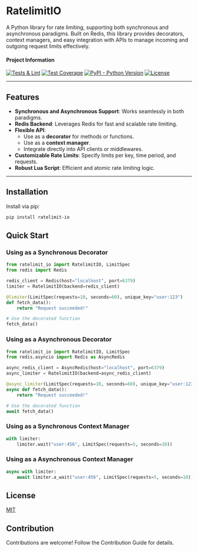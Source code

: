 # RatelimitIO

A Python library for rate limiting, supporting both synchronous and asynchronous paradigms. Built on Redis, this library provides decorators, context managers, and easy integration with APIs to manage incoming and outgoing request limits effectively.

#### Project Information
[![Tests & Lint](https://github.com/bagowix/ratelimit-io/actions/workflows/actions.yml/badge.svg)](https://github.com/bagowix/ratelimit-io/actions/workflows/actions.yml)
[![Test Coverage](https://img.shields.io/badge/dynamic/json?color=blueviolet&label=coverage&query=%24.totals.percent_covered_display&suffix=%25&url=https%3A%2F%2Fraw.githubusercontent.com%2bagowix%2Fratelimit-io%2Fmain%2Fcoverage.json)](https://github.com/bagowix/ratelimit-io/blob/main/coverage.json)
[![PyPI - Python Version](https://img.shields.io/pypi/pyversions/ratelimit-io)](https://pypi.org/project/ratelimit-io/)
[![License](https://img.shields.io/pypi/l/ratelimitio)](LICENSE)


---

## Features

- **Synchronous and Asynchronous Support**: Works seamlessly in both paradigms.
- **Redis Backend**: Leverages Redis for fast and scalable rate limiting.
- **Flexible API**:
  - Use as a **decorator** for methods or functions.
  - Use as a **context manager**.
  - Integrate directly into API clients or middlewares.
- **Customizable Rate Limits**: Specify limits per key, time period, and requests.
- **Robust Lua Script**: Efficient and atomic rate limiting logic.

---

## Installation

Install via pip:

```bash
pip install ratelimit-io
```

## Quick Start

### Using as a Synchronous Decorator

```python
from ratelimit_io import RatelimitIO, LimitSpec
from redis import Redis

redis_client = Redis(host="localhost", port=6379)
limiter = RatelimitIO(backend=redis_client)

@limiter(LimitSpec(requests=10, seconds=60), unique_key="user:123")
def fetch_data():
    return "Request succeeded!"

# Use the decorated function
fetch_data()
```

### Using as a Asynchronous Decorator

```python
from ratelimit_io import RatelimitIO, LimitSpec
from redis.asyncio import Redis as AsyncRedis

async_redis_client = AsyncRedis(host="localhost", port=6379)
async_limiter = RatelimitIO(backend=async_redis_client)

@async_limiter(LimitSpec(requests=10, seconds=60), unique_key="user:123")
async def fetch_data():
    return "Request succeeded!"

# Use the decorated function
await fetch_data()
```

### Using as a Synchronous Context Manager

```python
with limiter:
    limiter.wait("user:456", LimitSpec(requests=5, seconds=10))
```

### Using as a Asynchronous Context Manager

```python
async with limiter:
    await limiter.a_wait("user:456", LimitSpec(requests=5, seconds=10))
```

## License

[MIT](https://github.com/bagowix/ratelimit-io/blob/main/LICENSE)

## Contribution

Contributions are welcome! Follow the Contribution Guide for details.
